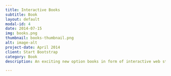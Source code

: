 ```yaml
---
title: Interactive Books
subtitle: Book
layout: default
modal-id: 4
date: 2014-07-15
img: books.png
thumbnail: books-thumbnail.png
alt: image-alt
project-date: April 2014
client: Start Bootstrap
category: Book
description: An exciting new option books in form of interactive web style, pdf or ebook

---
```

